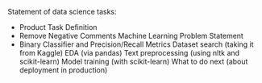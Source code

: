 Statement of data science tasks: 
* Product Task Definition  
* Remove Negative Comments Machine Learning Problem Statement  
* Binary Classifier and Precision/Recall Metrics Dataset search (taking it from Kaggle) EDA (via pandas) 
Text preprocessing (using nltk and scikit-learn) 
Model training (with scikit-learn) 
What to do next (about deployment in production)
